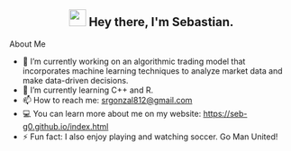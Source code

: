 

<h2 align="center"> <img src="https://emojis.slackmojis.com/emojis/images/1531849430/4246/blob-sunglasses.gif?1531849430" width="30px"/> Hey there, I'm Sebastian.</h2>

<p1>About Me</p1>
  - 🔭 I’m currently working on an algorithmic trading model that incorporates machine learning techniques to analyze market data and make data-driven decisions.
  - 🌱 I’m currently learning C++ and R.
  - 📫 How to reach me: srgonzal812@gmail.com
  - 💻 You can learn more about me on my website: https://seb-g0.github.io/index.html
  - ⚡ Fun fact: I also enjoy playing and watching soccer. Go Man United!



<!--

<div align="center">
  <img src="https://media.giphy.com/media/dWesBcTLavkZuG35MI/giphy.gif" width="600" height="300"/>
</div>
**Seb-G0/Seb-G0** is a ✨ _special_ ✨ repository because its `README.md` (this file) appears on your GitHub profile.

Here are some ideas to get you started:

- 🔭 I’m currently working on ...
- 🌱 I’m currently learning ...
- 👯 I’m looking to collaborate on ...
- 🤔 I’m looking for help with ...
- 💬 Ask me about ...
- 📫 How to reach me: ...
- 😄 Pronouns: ...
- ⚡ Fun fact: ...
-->

